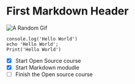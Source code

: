 # First Markdown Header

![A Random Gif](https://media.giphy.com/media/rJH66JzvgZy4PFN117/giphy.gif)

```
console.log('Hello World')
echo 'Hello World';
Print('Hello World')
```
- [x] Start Open Source course
- [x] Start Markdown modudle
- [ ] Finish the Open source course
